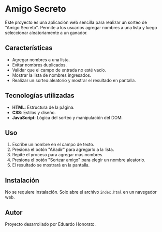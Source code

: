 # Amigo Secreto

Este proyecto es una aplicación web sencilla para realizar un sorteo de "Amigo Secreto". Permite a los usuarios agregar nombres a una lista y luego seleccionar aleatoriamente a un ganador.

## Características
- Agregar nombres a una lista.
- Evitar nombres duplicados.
- Validar que el campo de entrada no esté vacío.
- Mostrar la lista de nombres ingresados.
- Realizar un sorteo aleatorio y mostrar el resultado en pantalla.

## Tecnologías utilizadas
- **HTML**: Estructura de la página.
- **CSS**: Estilos y diseño.
- **JavaScript**: Lógica del sorteo y manipulación del DOM.

## Uso
1. Escribe un nombre en el campo de texto.
2. Presiona el botón "Añadir" para agregarlo a la lista.
3. Repite el proceso para agregar más nombres.
4. Presiona el botón "Sortear amigo" para elegir un nombre aleatorio.
5. El resultado se mostrará en la pantalla.

## Instalación
No se requiere instalación. Solo abre el archivo `index.html` en un navegador web.

## Autor
Proyecto desarrollado por Eduardo Honorato.
